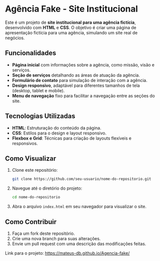
# Agência Fake - Site Institucional

Este é um projeto de **site institucional para uma agência fictícia**, desenvolvido com **HTML** e **CSS**. O objetivo é criar uma página de apresentação fictícia para uma agência, simulando um site real de negócios.

## Funcionalidades

- **Página inicial** com informações sobre a agência, como missão, visão e serviços.
- **Seção de serviços** detalhando as áreas de atuação da agência.
- **Formulário de contato** para simulação de interação com a agência.
- **Design responsivo**, adaptável para diferentes tamanhos de tela (desktop, tablet e mobile).
- **Menu de navegação** fixo para facilitar a navegação entre as seções do site.

## Tecnologias Utilizadas

- **HTML**: Estruturação do conteúdo da página.
- **CSS**: Estilos para o design e layout responsivo.
- **Flexbox e Grid**: Técnicas para criação de layouts flexíveis e responsivos.

## Como Visualizar

1. Clone este repositório:

   ```bash
   git clone https://github.com/seu-usuario/nome-do-repositorio.git
   ```

2. Navegue até o diretório do projeto:

   ```bash
   cd nome-do-repositorio
   ```

3. Abra o arquivo `index.html` em seu navegador para visualizar o site.

## Como Contribuir

1. Faça um fork deste repositório.
2. Crie uma nova branch para suas alterações.
3. Envie um pull request com uma descrição das modificações feitas.


Link para o projeto: https://mateus-db.github.io/Agencia-fake/


